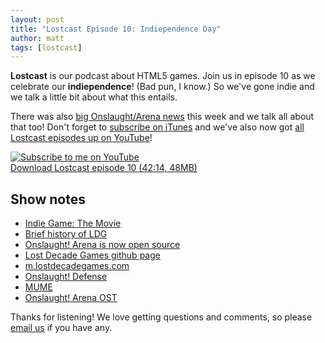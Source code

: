 ```yaml
---
layout: post
title: "Lostcast Episode 10: Indiependence Day"
author: matt
tags: [lostcast]
---
```


**Lostcast** is our podcast about HTML5 games. Join us in episode 10 as we celebrate our **indiependence**! (Bad pun, I know.) So we've gone indie and we talk a little bit about what this entails.

There was also [big Onslaught/Arena news][3] this week and we talk all about that too! Don't forget to [subscribe on iTunes](http://itunes.apple.com/us/podcast/lostcast/id481950724) and we've also now got [all Lostcast episodes up on YouTube](http://www.youtube.com/user/lostdecadegames)!

<div class="full-frame">
	<a href="http://www.youtube.com/subscription_center?add_user_id=JSpxBrxMWSa7-juRI07aVA&feature=creators_cornier-http%3A//s.ytimg.com/yt/img/creators_corner/Subscribe_to_my_videos/YT_Subscribe_160x27_red.png"><img src="http://s.ytimg.com/yt/img/creators_corner/Subscribe_to_my_videos/YT_Subscribe_160x27_red.png" alt="Subscribe to me on YouTube"/></a><img src="http://www.youtube-nocookie.com/gen_204?feature=creators_cornier-http%3A//s.ytimg.com/yt/img/creators_corner/Subscribe_to_my_videos/YT_Subscribe_160x27_red.png" style="display: none"/>
</div>

<a class="download-podcast" href="http://media.lostdecadegames.com/lostcast/lostcast_episode_10_indiependence_day.mp3">
	Download Lostcast episode 10 (42:14, 48MB)
</a>

## Show notes

* [Indie Game: The Movie][1]
* [Brief history of LDG][2]
* [Onslaught! Arena is now open source][3]
* [Lost Decade Games github page][4]
* [m.lostdecadegames.com][5]
* [Onslaught! Defense][6]
* [MUME][7]
* [Onslaught! Arena OST][8]

Thanks for listening! We love getting questions and comments, so please [email us](mailto:hello@lostdecadegames.com) if you have any.

[1]: http://www.indiegamethemovie.com/
[2]: http://www.lostdecadegames.com/lostcast-episode-1-hello-world/
[3]: http://www.lostdecadegames.com/an-onslaught-of-onslaught-news/
[4]: https://github.com/lostdecade
[5]: http://m.lostdecadegames.com/
[6]: http://m.lostdecadegames.com/onslaught_defense/
[7]: http://mume.org/
[8]: http://joshuamorse.bandcamp.com/album/onslaught-ost
